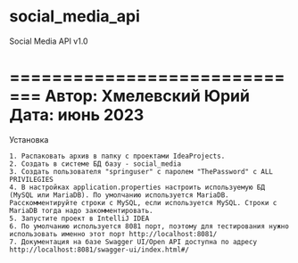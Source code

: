 # social_media_api
Social Media API v1.0

=============================
Автор: Хмелевский Юрий
Дата: июнь 2023
=============================

Установка
~~~~~~~~~
1. Распаковать архив в папку с проектами IdeaProjects.
2. Создать в системе БД базу - social_media
3. Создать пользователя "springuser" с паролем "ThePassword" с ALL PRIVILEGIES
4. В настройках application.properties настроить используемую БД (MySQL или MariaDB). По умолчанию используется MariaDB. Расскомментируйте строки с MySQL, если используется MySQL. Строки с MariaDB тогда надо закомментировать.
5. Запустите проект в IntelliJ IDEA
6. По умолчанию используется 8081 порт, поэтому для тестирования нужно использовать именно этот порт http://localhost:8081/
7. Документация на базе Swagger UI/Open API доступна по адресу http://localhost:8081/swagger-ui/index.html#/
